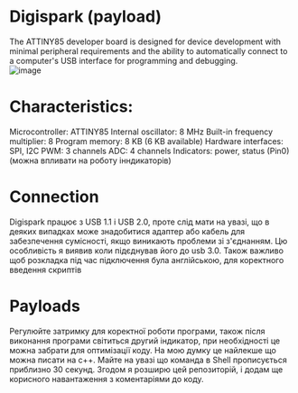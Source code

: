# Digispark (payload)
The ATTINY85 developer board is designed for device development with minimal peripheral requirements and the ability to automatically connect to a computer's USB interface for programming and debugging.  
![image](https://github.com/Petskovych/Digispark/assets/147243488/cd2f72f6-9f76-4887-b81d-f041d4d1452c)


# Characteristics:
Microcontroller: ATTINY85
Internal oscillator: 8 MHz
Built-in frequency multiplier: 8
Program memory: 8 KB (6 KB available)
Hardware interfaces: SPI, I2C
PWM: 3 channels
ADC: 4 channels
Indicators: power, status (Pin0) (можна впливати на роботу інндикаторів)

# Сonnection
Digispark працює з USB 1.1 і USB 2.0, проте слід мати на увазі, що в деяких випадках може знадобитися адаптер або кабель для забезпечення сумісності, якщо виникають проблеми зі з'єднанням. Цю особливість я виявив коли підєднував його до usb 3.0. Також важливо щоб розкладка під час підключення була англійською, для коректного введення скриптів  

# Payloads
Регулюйте затримку для коректної роботи програми, також після виконання програми світиться другий індикатор, при необхідності це можна забрати для оптимізації коду.
На мою думку це найлекше що можна писати на c++.
Майте на увазі що команда в Shell прописується приблизно 30 секунд. 
Згодом я розширю цей репозиторій, і додам ще корисного навантаження з коментаріями до коду.     
 
